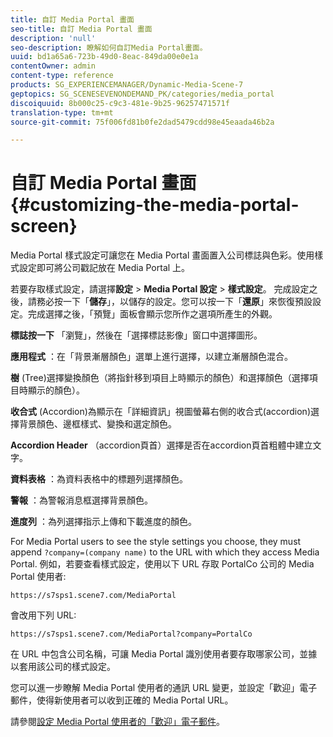 ```yaml
---
title: 自訂 Media Portal 畫面
seo-title: 自訂 Media Portal 畫面
description: 'null'
seo-description: 瞭解如何自訂Media Portal畫面。
uuid: bd1a65a6-723b-49d0-8eac-849da00e0e1a
contentOwner: admin
content-type: reference
products: SG_EXPERIENCEMANAGER/Dynamic-Media-Scene-7
geptopics: SG_SCENESEVENONDEMAND_PK/categories/media_portal
discoiquuid: 8b000c25-c9c3-481e-9b25-96257471571f
translation-type: tm+mt
source-git-commit: 75f006fd81b0fe2dad5479cdd98e45eaada46b2a

---
```



# 自訂 Media Portal 畫面{#customizing-the-media-portal-screen}

Media Portal 樣式設定可讓您在 Media Portal 畫面置入公司標誌與色彩。使用樣式設定即可將公司戳記放在 Media Portal 上。

若要存取樣式設定，請選擇&#x200B;**設定** > **Media Portal 設定** > **樣式設定**。 完成設定之後，請務必按一下「**儲存**」，以儲存的設定。您可以按一下「**還原**」來恢復預設設定。完成選擇之後，「預覽」面板會顯示您所作之選項所產生的外觀。

**標誌按一下** 「瀏覽」，然後在「選擇標誌影像」窗口中選擇圖形。

**應用程式** ：在「背景漸層顏色」選單上進行選擇，以建立漸層顏色混合。

**樹** (Tree)選擇變換顏色（將指針移到項目上時顯示的顏色）和選擇顏色（選擇項目時顯示的顏色）。

**收合式** (Accordion)為顯示在「詳細資訊」視圖螢幕右側的收合式(accordion)選擇背景顏色、邊框樣式、變換和選定顏色。

**Accordion Header** （accordion頁首）選擇是否在accordion頁首粗體中建立文字。

**資料表格** ：為資料表格中的標題列選擇顏色。

**警報** ：為警報消息框選擇背景顏色。

**進度列** ：為列選擇指示上傳和下載進度的顏色。

For Media Portal users to see the style settings you choose, they must append `?company=(company name)` to the URL with which they access Media Portal. 例如，若要查看樣式設定，使用以下 URL 存取 PortalCo 公司的 Media Portal 使用者:

`https://s7sps1.scene7.com/MediaPortal`

會改用下列 URL:

`https://s7sps1.scene7.com/MediaPortal?company=PortalCo`

在 URL 中包含公司名稱，可讓 Media Portal 識別使用者要存取哪家公司，並據以套用該公司的樣式設定。

您可以進一步瞭解 Media Portal 使用者的通訊 URL 變更，並設定「歡迎」電子郵件，使得新使用者可以收到正確的 Media Portal URL。

請參閱[設定 Media Portal 使用者的「歡迎」電子郵件](adding-media-portal-users.md#setting_up_the_welcome_e_mail_message_for_media_portal_users)。
